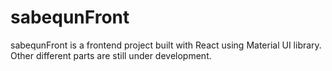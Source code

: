 # sabequnFront
sabequnFront is a frontend project built with React using Material UI library. Other different parts are still under development. 
